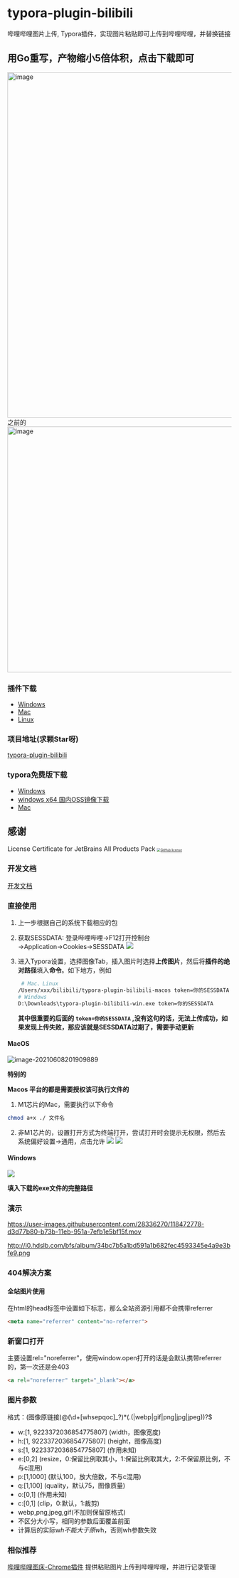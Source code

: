# typora-plugin-bilibili
哔哩哔哩图片上传, Typora插件，实现图片粘贴即可上传到哔哩哔哩，并替换链接

## 用Go重写，产物缩小5倍体积，点击下载即可
<img width="777" alt="image" src="https://user-images.githubusercontent.com/28336270/167284443-9120b23b-fd22-4766-ae0d-4c047b988e9d.png">
之前的
<img width="553" alt="image" src="https://user-images.githubusercontent.com/28336270/167284741-c78e3d98-618d-43a7-b910-f96a8cc940cb.png">

### 插件下载
- [Windows](https://jiali0126.oss-cn-shenzhen.aliyuncs.com/typora/main.exe.zip)
- [Mac](https://jiali0126.oss-cn-shenzhen.aliyuncs.com/typora/main)
- [Linux](https://jiali0126.oss-cn-shenzhen.aliyuncs.com/typora/main-linux)

### 项目地址(求颗Star呀)
[typora-plugin-bilibili](https://github.com/xlzy520/typora-plugin-bilibili)

### typora免费版下载
- [Windows](https://typora.io/windows/dev_release.html)      
- [windows x64 国内OSS镜像下载](https://jiali0126.oss-cn-shenzhen.aliyuncs.com/typora/typora-update-x64-1117.exe)
- [Mac](https://typora.io/dev_release.html)

## 感谢
License Certificate for JetBrains All Products Pack
[<img src="https://resources.jetbrains.com/storage/products/company/brand/logos/jb_beam.svg" alt="GitHub license" style="zoom:50%;" />](https://jb.gg/OpenSourceSupport)  

### 开发文档
[开发文档](./dev.md)

### 直接使用

1. 上一步根据自己的系统下载相应的包
2. 获取SESSDATA: 登录哔哩哔哩→F12打开控制台→Application→Cookies→SESSDATA
   ![](https://i0.hdslb.com/bfs/album/fe1a58c25c42743d5f1e186639218ee75a133df2.png)

4. 进入Typora设置，选择图像Tab，插入图片时选择**上传图片**，然后将**插件的绝对路径**填入**命令**。如下地方，例如

   ```bash
    # Mac、Linux
   /Users/xxx/bilibili/typora-plugin-bilibili-macos token=你的SESSDATA
   # Windows
   D:\Downloads\typora-plugin-bilibili-win.exe token=你的SESSDATA
   ```
   **其中很重要的后面的 `token=你的SESSDATA` ,没有这句的话，无法上传成功，如果发现上传失败，那应该就是SESSDATA过期了，需要手动更新**


#### MacOS
![image-20210608201909889](https://i0.hdslb.com/bfs/album/0f8ad346424ccd2c035c83449e716f0bbf4971b4.png)

**特别的**

**Macos 平台的都是需要授权该可执行文件的**
1. M1芯片的Mac，需要执行以下命令
```bash
chmod a+x ./ 文件名
```
2. 非M1芯片的，设置打开方式为终端打开，尝试打开时会提示无权限，然后去系统偏好设置->通用，点击允许
![](https://i0.hdslb.com/bfs/album/1b86699505befa32f7d87d8024df0c0f2d84ecb9.png)
![](https://i0.hdslb.com/bfs/album/b0eb89a08e4fd3e6ca8063dd71ce6fc2467e69dc.png)

#### Windows
![](https://i0.hdslb.com/bfs/album/3990cc67983fa55b28cf3536c40f7febaf0dfb43.png)

**填入下载的exe文件的完整路径**

### 演示

https://user-images.githubusercontent.com/28336270/118472778-d3d77b80-b73b-11eb-951a-7efb1e5bf15f.mov

http://i0.hdslb.com/bfs/album/34bc7b5a1bd591a1b682fec4593345e4a9e3bfe9.png


### 404解决方案
#### 全站图片使用
在html的head标签中设置如下标志，那么全站资源引用都不会携带referrer

```html
<meta name="referrer" content="no-referrer">
```
### 新窗口打开
主要设置rel="noreferrer"，使用window.open打开的话是会默认携带referrer的，第一次还是会403

```html
<a rel="noreferrer" target="_blank"></a>
```


### 图片参数

格式：(图像原链接)@(\d+[whsepqoc]_?)*(\.(|webp|gif|png|jpg|jpeg))?$
- w:[1, 9223372036854775807] (width，图像宽度)
- h:[1, 9223372036854775807] (height，图像高度)
- s:[1, 9223372036854775807] (作用未知)
- e:[0,2] (resize，0:保留比例取其小，1:保留比例取其大，2:不保留原比例，不与c混用)
- p:[1,1000] (默认100，放大倍数，不与c混用)
- q:[1,100] (quality，默认75，图像质量)
- o:[0,1] (作用未知)
- c:[0,1] (clip，0:默认，1:裁剪)
- webp,png,jpeg,gif(不加则保留原格式)
- 不区分大小写，相同的参数后面覆盖前面
- 计算后的实际w*h不能大于原w*h，否则wh参数失效


### 相似推荐
[哔哩哔哩图床-Chrome插件](https://github.com/xlzy520/bilibili-img-uploader) 提供粘贴图片上传到哔哩哔哩，并进行记录管理
